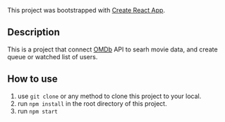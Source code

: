 This project was bootstrapped with [Create React App](https://github.com/facebook/create-react-app).

## Description

This is a project that connect [OMDb](http://www.omdbapi.com/) API to searh movie data, and create queue or watched list of users.

## How to use

1. use `git clone` or any method to clone this project to your local.
2. run `npm install` in the root directory of this project.
3. run `npm start`
